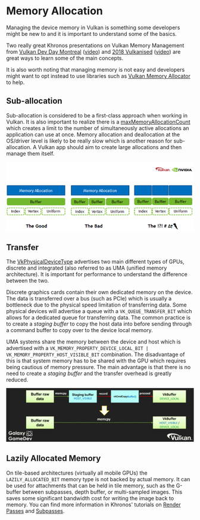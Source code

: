# Memory Allocation

Managing the device memory in Vulkan is something some developers might be new to and it is important to understand some of the basics.

Two really great Khronos presentations on Vulkan Memory Management from [Vulkan Dev Day Montreal](https://www.khronos.org/assets/uploads/developers/library/2018-vulkan-devday/03-Memory.pdf) ([video](https://www.youtube.com/watch?v=rXSdDE7NWmA)) and [2018 Vulkanised](https://www.khronos.org/assets/uploads/developers/library/2018-vulkanised/03-Steven-Tovey-VulkanMemoryManagement_Vulkanised2018.pdf) ([video](https://www.youtube.com/watch?v=zSG6dPq57P8)) are great ways to learn some of the main concepts.

It is also worth noting that managing memory is not easy and developers might want to opt instead to use libraries such as [Vulkan Memory Allocator](https://github.com/GPUOpen-LibrariesAndSDKs/VulkanMemoryAllocator) to help.

## Sub-allocation

Sub-allocation is considered to be a first-class approach when working in Vulkan. It is also important to realize there is a [maxMemoryAllocationCount](https://www.khronos.org/registry/vulkan/specs/1.2/html/vkspec.html#limits-maxMemoryAllocationCount) which creates a limit to the number of simultaneously active allocations an application can use at once. Memory allocation and deallocation at the OS/driver level is likely to be really slow which is another reason for sub-allocation. A Vulkan app should aim to create large allocations and then manage them itself.

![memory_allocation_sub_allocation.png](../images/memory_allocation_sub_allocation.png)

## Transfer

The [VkPhysicalDeviceType](https://www.khronos.org/registry/vulkan/specs/1.2/html/vkspec.html#VkPhysicalDeviceType) advertises two main different types of GPUs, discrete and integrated (also referred to as UMA (unified memory architecture). It is important for performance to understand the difference between the two.

Discrete graphics cards contain their own dedicated memory on the device. The data is transferred over a bus (such as PCIe) which is usually a bottleneck due to the physical speed limitation of transferring data. Some physical devices will advertise a queue with a `VK_QUEUE_TRANSFER_BIT` which allows for a dedicated queue for transferring data. The common practice is to create a _staging buffer_ to copy the host data into before sending through a command buffer to copy over to the device local memory.

UMA systems share the memory between the device and host which is advertised with a `VK_MEMORY_PROPERTY_DEVICE_LOCAL_BIT | VK_MEMORY_PROPERTY_HOST_VISIBLE_BIT` combination. The disadvantage of this is that system memory has to be shared with the GPU which requires being cautious of memory pressure. The main advantage is that there is no need to create a _staging buffer_ and the transfer overhead is greatly reduced.

![memory_allocation_transfer.png](../images/memory_allocation_transfer.png)

## Lazily Allocated Memory

On tile-based architectures (virtually all mobile GPUs) the `LAZILY_ALLOCATED_BIT` memory type is not backed by actual memory. It can be used for attachments that can be held in tile memory, such as the G-buffer between subpasses, depth buffer, or multi-sampled images. This saves some significant bandwidth cost for writing the image back to memory. You can find more information in Khronos' tutorials on [Render Passes](https://github.com/KhronosGroup/Vulkan-Samples/blob/master/samples/performance/render_passes/render_passes_tutorial.md) and [Subpasses](https://github.com/KhronosGroup/Vulkan-Samples/blob/master/samples/performance/render_subpasses/render_subpasses_tutorial.md).
